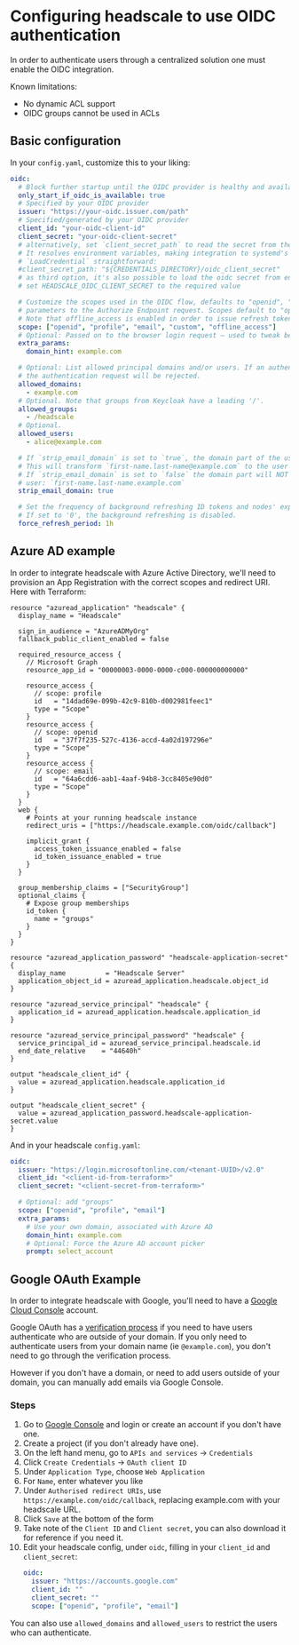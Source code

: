 # Configuring headscale to use OIDC authentication

In order to authenticate users through a centralized solution one must enable the OIDC integration.

Known limitations:

- No dynamic ACL support
- OIDC groups cannot be used in ACLs

## Basic configuration

In your `config.yaml`, customize this to your liking:

```yaml
oidc:
  # Block further startup until the OIDC provider is healthy and available
  only_start_if_oidc_is_available: true
  # Specified by your OIDC provider
  issuer: "https://your-oidc.issuer.com/path"
  # Specified/generated by your OIDC provider
  client_id: "your-oidc-client-id"
  client_secret: "your-oidc-client-secret"
  # alternatively, set `client_secret_path` to read the secret from the file.
  # It resolves environment variables, making integration to systemd's
  # `LoadCredential` straightforward:
  #client_secret_path: "${CREDENTIALS_DIRECTORY}/oidc_client_secret"
  # as third option, it's also possible to load the oidc secret from environment variables
  # set HEADSCALE_OIDC_CLIENT_SECRET to the required value

  # Customize the scopes used in the OIDC flow, defaults to "openid", "profile" and "email" and add custom query
  # parameters to the Authorize Endpoint request. Scopes default to "openid", "profile" and "email".
  # Note that offline_access is enabled in order to issue refresh token as well.
  scope: ["openid", "profile", "email", "custom", "offline_access"]
  # Optional: Passed on to the browser login request – used to tweak behaviour for the OIDC provider
  extra_params:
    domain_hint: example.com

  # Optional: List allowed principal domains and/or users. If an authenticated user's domain is not in this list,
  # the authentication request will be rejected.
  allowed_domains:
    - example.com
  # Optional. Note that groups from Keycloak have a leading '/'.
  allowed_groups:
    - /headscale
  # Optional.
  allowed_users:
    - alice@example.com

  # If `strip_email_domain` is set to `true`, the domain part of the username email address will be removed.
  # This will transform `first-name.last-name@example.com` to the user `first-name.last-name`
  # If `strip_email_domain` is set to `false` the domain part will NOT be removed resulting to the following
  # user: `first-name.last-name.example.com`
  strip_email_domain: true

  # Set the frequency of background refreshing ID tokens and nodes' expiries using corresponding refresh tokens.
  # If set to '0', the background refreshing is disabled.
  force_refresh_period: 1h
```

## Azure AD example

In order to integrate headscale with Azure Active Directory, we'll need to provision an App Registration with the correct scopes and redirect URI. Here with Terraform:

```hcl
resource "azuread_application" "headscale" {
  display_name = "Headscale"

  sign_in_audience = "AzureADMyOrg"
  fallback_public_client_enabled = false

  required_resource_access {
    // Microsoft Graph
    resource_app_id = "00000003-0000-0000-c000-000000000000"

    resource_access {
      // scope: profile
      id   = "14dad69e-099b-42c9-810b-d002981feec1"
      type = "Scope"
    }
    resource_access {
      // scope: openid
      id   = "37f7f235-527c-4136-accd-4a02d197296e"
      type = "Scope"
    }
    resource_access {
      // scope: email
      id   = "64a6cdd6-aab1-4aaf-94b8-3cc8405e90d0"
      type = "Scope"
    }
  }
  web {
    # Points at your running headscale instance
    redirect_uris = ["https://headscale.example.com/oidc/callback"]

    implicit_grant {
      access_token_issuance_enabled = false
      id_token_issuance_enabled = true
    }
  }

  group_membership_claims = ["SecurityGroup"]
  optional_claims {
    # Expose group memberships
    id_token {
      name = "groups"
    }
  }
}

resource "azuread_application_password" "headscale-application-secret" {
  display_name          = "Headscale Server"
  application_object_id = azuread_application.headscale.object_id
}

resource "azuread_service_principal" "headscale" {
  application_id = azuread_application.headscale.application_id
}

resource "azuread_service_principal_password" "headscale" {
  service_principal_id = azuread_service_principal.headscale.id
  end_date_relative    = "44640h"
}

output "headscale_client_id" {
  value = azuread_application.headscale.application_id
}

output "headscale_client_secret" {
  value = azuread_application_password.headscale-application-secret.value
}
```

And in your headscale `config.yaml`:

```yaml
oidc:
  issuer: "https://login.microsoftonline.com/<tenant-UUID>/v2.0"
  client_id: "<client-id-from-terraform>"
  client_secret: "<client-secret-from-terraform>"

  # Optional: add "groups"
  scope: ["openid", "profile", "email"]
  extra_params:
    # Use your own domain, associated with Azure AD
    domain_hint: example.com
    # Optional: Force the Azure AD account picker
    prompt: select_account
```

## Google OAuth Example

In order to integrate headscale with Google, you'll need to have a [Google Cloud Console](https://console.cloud.google.com) account.

Google OAuth has a [verification process](https://support.google.com/cloud/answer/9110914?hl=en) if you need to have users authenticate who are outside of your domain. If you only need to authenticate users from your domain name (ie `@example.com`), you don't need to go through the verification process.

However if you don't have a domain, or need to add users outside of your domain, you can manually add emails via Google Console.

### Steps

1. Go to [Google Console](https://console.cloud.google.com) and login or create an account if you don't have one.
2. Create a project (if you don't already have one).
3. On the left hand menu, go to `APIs and services` -> `Credentials`
4. Click `Create Credentials` -> `OAuth client ID`
5. Under `Application Type`, choose `Web Application`
6. For `Name`, enter whatever you like
7. Under `Authorised redirect URIs`, use `https://example.com/oidc/callback`, replacing example.com with your headscale URL.
8. Click `Save` at the bottom of the form
9. Take note of the `Client ID` and `Client secret`, you can also download it for reference if you need it.
10. Edit your headscale config, under `oidc`, filling in your `client_id` and `client_secret`:
    ```yaml
    oidc:
      issuer: "https://accounts.google.com"
      client_id: ""
      client_secret: ""
      scope: ["openid", "profile", "email"]
    ```

You can also use `allowed_domains` and `allowed_users` to restrict the users who can authenticate.
